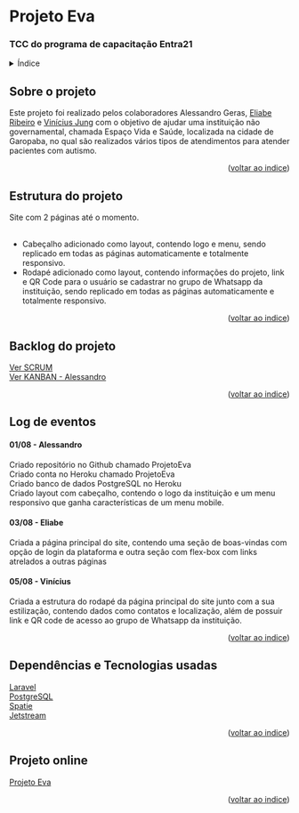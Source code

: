 <h1> Projeto Eva</h1>
<h3> TCC do programa de capacitação Entra21</h3>

<!-- TABLE OF CONTENTS -->
<details>
  <summary name="indice">Índice</summary>
  <ol>   
    <li><a href="#projeto">Sobre o projeto</a></li>
    <li><a href="#estrutura">Estrutura do projeto</a></li>
     <li><a href="#backlog">Backlog do projeto</a></li>
    <li><a href="#log">Log de eventos</a></li>
    <li><a href="#tecnologias">Dependências e Tecnologias usadas</a></li>
    <li><a href="#link">Projeto online</a></li>
  </ol>
</details>
<h2 name="projeto"> Sobre o projeto  </h2>
Este projeto foi realizado pelos colaboradores Alessandro Geras, <a href="https://github.com/Eliabe-Ribeiro-22">Eliabe Ribeiro</a> e <a href="https://github.com/Vinnie-Jung">Vinícius Jung</a> com o objetivo de ajudar uma instituição não governamental, chamada Espaço Vida e Saúde, localizada na cidade de Garopaba, no qual são realizados vários tipos de atendimentos para atender pacientes com autismo.
<p align="right">(<a href="#indice">voltar ao indice</a>)</p>
 
<h2 name="estrutura"> Estrutura do projeto  </h2>
Site com 2 páginas até o momento.<br /><br />

<ul>
    <li>Cabeçalho adicionado como layout, contendo logo e menu, sendo replicado em todas as páginas automaticamente e totalmente responsivo.</li>
    <li>Rodapé adicionado como layout, contendo informações do projeto, link e QR Code para o usuário se cadastrar no grupo de Whatsapp da instituição, sendo replicado em todas as páginas automaticamente e totalmente responsivo.</li>
</ul>
<p align="right">(<a href="#indice">voltar ao indice</a>)</p>

<h2 name="backlog">Backlog do projeto</h2>
<a href="https://trello.com/b/eadpGobh/projeto-eva">Ver SCRUM</a><br/>
<a href="https://trello.com/b/IrQOIx85/projeto-eva-kanban">Ver KANBAN - Alessandro</a>
<p align="right">(<a href="#indice">voltar ao indice</a>)</p>

<h2 name="log">Log de eventos</h2>

<h4>01/08 - Alessandro</h4>
Criado repositório no Github chamado ProjetoEva <br/>
Criado conta no Heroku chamado ProjetoEva <br/>
Criado banco de dados PostgreSQL no Heroku<br/>
Criado layout com cabeçalho, contendo o logo da instituição e um menu responsivo que ganha características de um menu mobile.

<h4>03/08 - Eliabe </h4>
Criada a página principal do site, contendo uma seção de boas-vindas com opção de login da plataforma
e outra seção com flex-box com links atrelados a outras páginas

<h4>05/08 - Vinícius </h4>
Criada a estrutura do rodapé da página principal do site junto com a sua estilização, contendo dados como contatos e localização, além de possuir link e QR code de acesso ao grupo de Whatsapp da instituição.

<p align="right">(<a href="#indice">voltar ao indice</a>)</p>

<h2 name="tecnologias">Dependências e Tecnologias usadas</h2>
<a href="https://laravel.com/">Laravel</a> <br/>
<a href="https://www.postgresql.org/">PostgreSQL</a> <br/>
<a href="https://spatie.be/">Spatie</a> <br/>
<a href="https://jetstream.laravel.com/">Jetstream</a> <br/>
<p align="right">(<a href="#indice">voltar ao indice</a>)</p>

<h2 name="link">Projeto online</h2>
<a href="https://projetoeva.herokuapp.com/">Projeto Eva</a> <br/>
<p align="right">(<a href="#indice">voltar ao indice</a>)</p>
